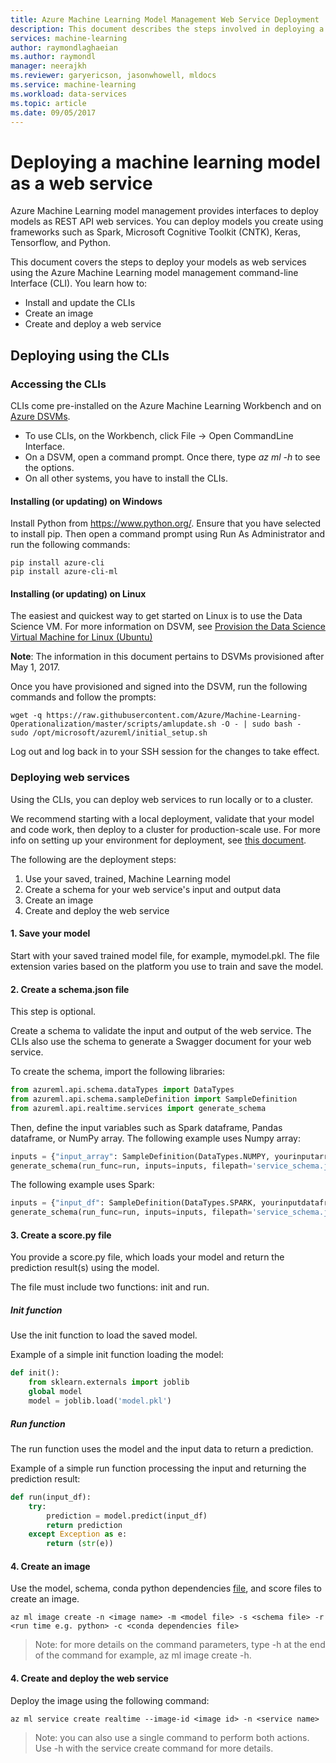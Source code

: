 ```yaml
---
title: Azure Machine Learning Model Management Web Service Deployment | Microsoft Docs
description: This document describes the steps involved in deploying a machine learning model using Azure Machine Learning model Management.
services: machine-learning
author: raymondlaghaeian
ms.author: raymondl
manager: neerajkh
ms.reviewer: garyericson, jasonwhowell, mldocs
ms.service: machine-learning
ms.workload: data-services
ms.topic: article
ms.date: 09/05/2017
---
```

# Deploying a machine learning model as a web service

Azure Machine Learning model management provides interfaces to deploy models as REST API web services. You can deploy models you create using frameworks such as Spark, Microsoft Cognitive Toolkit (CNTK), Keras, Tensorflow, and Python. 

This document covers the steps to deploy your models as web services using the Azure Machine Learning model management command-line Interface (CLI). You learn how to:

- Install and update the CLIs
- Create an image
- Create and deploy a web service

## Deploying using the CLIs
### Accessing the CLIs

CLIs come pre-installed on the Azure Machine Learning Workbench and on [Azure DSVMs](https://docs.microsoft.com/en-us/azure/machine-learning/machine-learning-data-science-virtual-machine-overview).

- To use CLIs, on the Workbench, click File -> Open CommandLine Interface. 
- On a DSVM, open a command prompt. Once there, type _az ml -h_ to see the options. 
- On all other systems, you have to install the CLIs.

#### Installing (or updating) on Windows
Install Python from https://www.python.org/. Ensure that you have selected to install pip. Then open a command prompt using Run As Administrator and run the following commands:

```
pip install azure-cli
pip install azure-cli-ml
```

#### Installing (or updating) on Linux

The easiest and quickest way to get started on Linux is to use the Data Science VM. For more information on DSVM, see [Provision the Data Science Virtual Machine for Linux (Ubuntu)](https://docs.microsoft.com/en-us/azure/machine-learning/machine-learning-data-science-dsvm-ubuntu-intro)

**Note**: The information in this document pertains to DSVMs provisioned after May 1, 2017.

Once you have provisioned and signed into the DSVM, run the following commands and follow the prompts:
 
```
wget -q https://raw.githubusercontent.com/Azure/Machine-Learning-Operationalization/master/scripts/amlupdate.sh -O - | sudo bash -
sudo /opt/microsoft/azureml/initial_setup.sh
```
Log out and log back in to your SSH session for the changes to take effect.

### Deploying web services
Using the CLIs, you can deploy web services to run locally or to a cluster.

We recommend starting with a local deployment, validate that your model and code work, then deploy to a cluster for production-scale use. For more info on setting up your environment for deployment, see [this document](model-management-configuration.md). 

The following are the deployment steps:
1. Use your saved, trained, Machine Learning model
2. Create a schema for your web service's input and output data
3. Create an image
4. Create and deploy the web service

#### 1. Save your model
Start with your saved trained model file, for example, mymodel.pkl. The file extension varies based on the platform you use to train and save the model. 

#### 2. Create a schema.json file
This step is optional. 

Create a schema to validate the input and output of the web service. The CLIs also use the schema to generate a Swagger document for your web service.

To create the schema, import the following libraries:

```python
from azureml.api.schema.dataTypes import DataTypes
from azureml.api.schema.sampleDefinition import SampleDefinition
from azureml.api.realtime.services import generate_schema
```
Then, define the input variables such as Spark dataframe, Pandas dataframe, or NumPy array. The following example uses Numpy array:

```python
inputs = {"input_array": SampleDefinition(DataTypes.NUMPY, yourinputarray)}
generate_schema(run_func=run, inputs=inputs, filepath='service_schema.json')
```
The following example uses Spark:

```python
inputs = {"input_df": SampleDefinition(DataTypes.SPARK, yourinputdataframe)}
generate_schema(run_func=run, inputs=inputs, filepath='service_schema.json')
```

#### 3. Create a score.py file
You provide a score.py file, which loads your model and return the prediction result(s) using the model.

The file must include two functions: init and run.

##### Init function
Use the init function to load the saved model.

Example of a simple init function loading the model:

```python
def init():   
    from sklearn.externals import joblib
    global model
    model = joblib.load('model.pkl')
```

##### Run function
The run function uses the model and the input data to return a prediction.

Example of a simple run function processing the input and returning the prediction result:

```python
def run(input_df):
    try:
        prediction = model.predict(input_df)
        return prediction
    except Exception as e:
        return (str(e))
```

#### 4. Create an image 
Use the model, schema, conda python dependencies [file](https://github.com/conda/conda-env), and score files to create an image.

```
az ml image create -n <image name> -m <model file> -s <schema file> -r <run time e.g. python> -c <conda dependencies file>
```

>Note: for more details on the command parameters, type -h at the end of the command for example, az ml image create -h.

#### 4. Create and deploy the web service
Deploy the image using the following command:

```
az ml service create realtime --image-id <image id> -n <service name>
```

>Note: you can also use a single command to perform both actions. Use -h with the service create command for more details.


 
